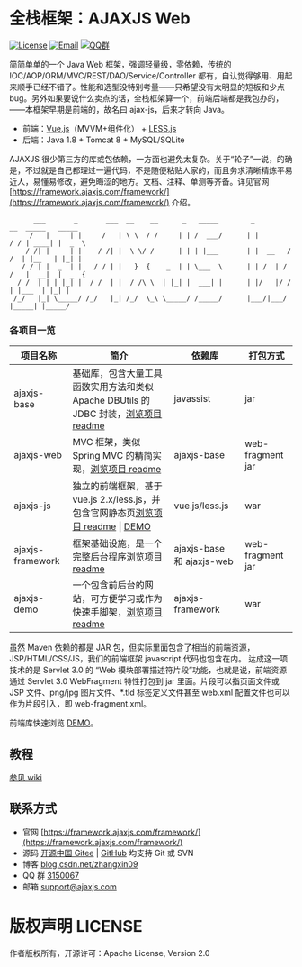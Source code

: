 全栈框架：AJAXJS Web
=============

[![License](https://img.shields.io/badge/license-Apache--2.0-green.svg?longCache=true&style=flat)](http://www.apache.org/licenses/LICENSE-2.0.txt)
[![Email](https://img.shields.io/badge/Contact--me-Email-orange.svg)](mailto:support@ajaxjs.com)
[![QQ群](https://framework.ajaxjs.com/framework/asset/qq.svg)](https://shang.qq.com/wpa/qunwpa?idkey=3877893a4ed3a5f0be01e809e7ac120e346102bd550deb6692239bb42de38e22)

简简单单的一个 Java Web 框架，强调轻量级，零依赖，传统的 IOC/AOP/ORM/MVC/REST/DAO/Service/Controller 都有，自认觉得够用、用起来顺手已经不错了。性能和选型没特别考量——只希望没有太明显的短板和少点 bug。另外如果要说什么卖点的话，全栈框架算一个，前端后端都是我包办的，——本框架早期是前端的，故名曰 ajax-js，后来才转向 Java。

- 前端：[Vue.js](https://cn.vuejs.org/)（MVVM+组件化） + [LESS.js](http://lesscss.org/)
- 后端：Java 1.8 + Tomcat 8  + MySQL/SQLite

AJAXJS 很少第三方的库或包依赖，一方面也避免太复杂。关于“轮子”一说，的确是，不过就是自己都理过一遍代码，不是随便粘贴人家的，而且务求清晰精炼平易近人，易懂易修改，避免晦涩的地方。文档、注释、单测等齐备。详见官网 [https://framework.ajaxjs.com/framework/](https://framework.ajaxjs.com/framework/) 介绍。 




          ___       _       ___  __    __      _   _____        _          __  _____   _____  
         /   |     | |     /   | \ \  / /     | | /  ___/      | |        / / | ____| |  _  \ 
        / /| |     | |    / /| |  \ \/ /      | | | |___       | |  __   / /  | |__   | |_| |  
       / / | |  _  | |   / / | |   }  {    _  | | \___  \      | | /  | / /   |  __|  |  _  {  
      / /  | | | |_| |  / /  | |  / /\ \  | |_| |  ___| |      | |/   |/ /    | |___  | |_| |  
     /_/   |_| \_____/ /_/   |_| /_/  \_\ \_____/ /_____/      |___/|___/     |_____| |_____/ 



### 各项目一览

|项目名称|简介|依赖库|打包方式|
|------|-----|----|------|
|ajaxjs-base|基础库，包含大量工具函数实用方法和类似 Apache DBUtils 的 JDBC 封装，[浏览项目 readme](ajaxjs-base)|javassist|jar|
|ajaxjs-web|MVC 框架，类似 Spring MVC 的精简实现，[浏览项目 readme](ajaxjs-web)|ajaxjs-base|web-fragment jar|
|ajaxjs-js|独立的前端框架，基于 vue.js 2.x/less.js，并包含官网静态页[浏览项目 readme](ajaxjs-js) \| [DEMO](https://framework.ajaxjs.com/framework/ui-doc/)|vue.js/less.js|war|
|ajaxjs-framework|框架基础设施，是一个完整后台程序[浏览项目 readme](ajaxjs-framework)|ajaxjs-base 和 ajaxjs-web|web-fragment jar|
|ajaxjs-demo|一个包含前后台的网站，可方便学习或作为快速手脚架，[浏览项目 readme](ajaxjs-demo)|ajaxjs-framework|war|


虽然 Maven 依赖的都是 JAR 包，但实际里面包含了相当的前端资源，JSP/HTML/CSS/JS，我们的前端框架 javascript 代码也包含在内。
达成这一项技术的是 Servlet 3.0 的 “Web 模块部署描述符片段”功能，也就是说，前端资源通过 Servlet 3.0 WebFragment 特性打包到 jar 里面。片段可以指页面文件或 JSP 文件、png/jpg 图片文件、*.tld 标签定义文件甚至 web.xml 配置文件也可以作为片段引入，即 web-fragment.xml。

前端库快速浏览 [DEMO](https://framework.ajaxjs.com/framework/ui-doc/)。

教程
-----
[参见 wiki](https://gitee.com/sp42_admin/ajaxjs/wikis/pages)


联系方式
----------

- 官网 [https://framework.ajaxjs.com/framework/](https://framework.ajaxjs.com/framework/) 
- 源码 [开源中国 Gitee](https://gitee.com/sp42_admin/ajaxjs) | [GitHub](https://github.com/sp42/ajaxjs) 均支持 Git 或 SVN
- 博客 [blog.csdn.net/zhangxin09](http://blog.csdn.net/zhangxin09/) 
- QQ 群 [3150067](//shang.qq.com/wpa/qunwpa?idkey=99415d164e2c776567c9370cc5b0bde26f4e2e7c5068978a24d1fe7c976ace93)
- 邮箱 support@ajaxjs.com

版权声明 LICENSE
==========
作者版权所有，开源许可：Apache License, Version 2.0
 